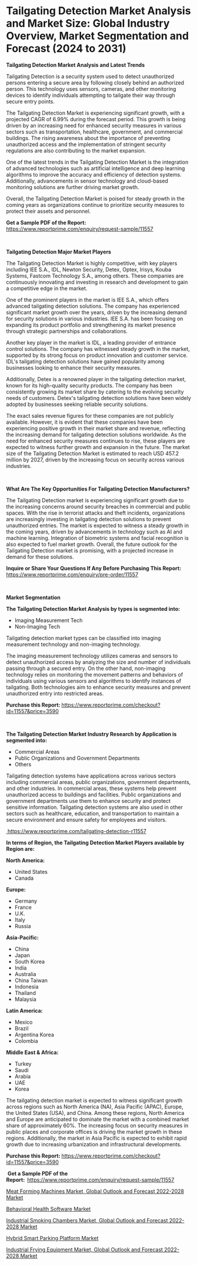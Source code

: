 <p><h1>Tailgating Detection Market Analysis and Market Size: Global Industry Overview, Market Segmentation and Forecast (2024 to 2031)</h1></p><p><strong>Tailgating Detection Market Analysis and Latest Trends</strong></p>
<p><p>Tailgating Detection is a security system used to detect unauthorized persons entering a secure area by following closely behind an authorized person. This technology uses sensors, cameras, and other monitoring devices to identify individuals attempting to tailgate their way through secure entry points. </p><p>The Tailgating Detection Market is experiencing significant growth, with a projected CAGR of 6.99% during the forecast period. This growth is being driven by an increasing need for enhanced security measures in various sectors such as transportation, healthcare, government, and commercial buildings. The rising awareness about the importance of preventing unauthorized access and the implementation of stringent security regulations are also contributing to the market expansion.</p><p>One of the latest trends in the Tailgating Detection Market is the integration of advanced technologies such as artificial intelligence and deep learning algorithms to improve the accuracy and efficiency of detection systems. Additionally, advancements in sensor technology and cloud-based monitoring solutions are further driving market growth.</p><p>Overall, the Tailgating Detection Market is poised for steady growth in the coming years as organizations continue to prioritize security measures to protect their assets and personnel.</p></p>
<p><strong>Get a Sample PDF of the Report:&nbsp;</strong> <a href="https://www.reportprime.com/enquiry/request-sample/11557">https://www.reportprime.com/enquiry/request-sample/11557</a></p>
<p>&nbsp;</p>
<p><strong>Tailgating Detection Major Market Players</strong></p>
<p><p>The Tailgating Detection Market is highly competitive, with key players including IEE S.A., IDL, Newton Security, Detex, Optex, Irisys, Kouba Systems, Fastcom Technology S.A., among others. These companies are continuously innovating and investing in research and development to gain a competitive edge in the market.</p><p>One of the prominent players in the market is IEE S.A., which offers advanced tailgating detection solutions. The company has experienced significant market growth over the years, driven by the increasing demand for security solutions in various industries. IEE S.A. has been focusing on expanding its product portfolio and strengthening its market presence through strategic partnerships and collaborations.</p><p>Another key player in the market is IDL, a leading provider of entrance control solutions. The company has witnessed steady growth in the market, supported by its strong focus on product innovation and customer service. IDL's tailgating detection solutions have gained popularity among businesses looking to enhance their security measures.</p><p>Additionally, Detex is a renowned player in the tailgating detection market, known for its high-quality security products. The company has been consistently growing its market share by catering to the evolving security needs of customers. Detex's tailgating detection solutions have been widely adopted by businesses seeking reliable security solutions.</p><p>The exact sales revenue figures for these companies are not publicly available. However, it is evident that these companies have been experiencing positive growth in their market share and revenue, reflecting the increasing demand for tailgating detection solutions worldwide. As the need for enhanced security measures continues to rise, these players are expected to witness further growth and expansion in the future. The market size of the Tailgating Detection Market is estimated to reach USD 457.2 million by 2027, driven by the increasing focus on security across various industries.</p></p>
<p>&nbsp;</p>
<p><strong>What Are The Key Opportunities For Tailgating Detection Manufacturers?</strong></p>
<p><p>The Tailgating Detection market is experiencing significant growth due to the increasing concerns around security breaches in commercial and public spaces. With the rise in terrorist attacks and theft incidents, organizations are increasingly investing in tailgating detection solutions to prevent unauthorized entries. The market is expected to witness a steady growth in the coming years, driven by advancements in technology such as AI and machine learning. Integration of biometric systems and facial recognition is also expected to fuel market growth. Overall, the future outlook for the Tailgating Detection market is promising, with a projected increase in demand for these solutions.</p></p>
<p><strong>Inquire or Share Your Questions If Any Before Purchasing This Report:</strong> <a href="https://www.reportprime.com/enquiry/pre-order/11557">https://www.reportprime.com/enquiry/pre-order/11557</a></p>
<p>&nbsp;</p>
<p><strong>Market Segmentation</strong></p>
<p><strong>The Tailgating Detection Market Analysis by types is segmented into:</strong></p>
<p><ul><li>Imaging Measurement Tech</li><li>Non-Imaging Tech</li></ul></p>
<p><p>Tailgating detection market types can be classified into imaging measurement technology and non-imaging technology. </p><p>The imaging measurement technology utilizes cameras and sensors to detect unauthorized access by analyzing the size and number of individuals passing through a secured entry. On the other hand, non-imaging technology relies on monitoring the movement patterns and behaviors of individuals using various sensors and algorithms to identify instances of tailgating. Both technologies aim to enhance security measures and prevent unauthorized entry into restricted areas.</p></p>
<p><strong>Purchase this Report:&nbsp;</strong><a href="https://www.reportprime.com/checkout?id=11557&price=3590">https://www.reportprime.com/checkout?id=11557&price=3590</a></p>
<p>&nbsp;</p>
<p><strong>The Tailgating Detection Market Industry Research by Application is segmented into:</strong></p>
<p><ul><li>Commercial Areas</li><li>Public Organizations and Government Departments</li><li>Others</li></ul></p>
<p><p>Tailgating detection systems have applications across various sectors including commercial areas, public organizations, government departments, and other industries. In commercial areas, these systems help prevent unauthorized access to buildings and facilities. Public organizations and government departments use them to enhance security and protect sensitive information. Tailgating detection systems are also used in other sectors such as healthcare, education, and transportation to maintain a secure environment and ensure safety for employees and visitors.</p></p>
<p><a href="https://www.reportprime.com/tailgating-detection-r11557">&nbsp;https://www.reportprime.com/tailgating-detection-r11557</a></p>
<p><strong>In terms of Region, the Tailgating Detection Market Players available by Region are:</strong></p>
<p>
    <p> <strong> North America: </strong>
        <ul>
            <li>United States</li>
            <li>Canada</li>
        </ul>
        </p> 
    <p> <strong> Europe: </strong>
        <ul>
            <li>Germany</li>
            <li>France</li>
            <li>U.K.</li>
            <li>Italy</li>
            <li>Russia</li>
        </ul>
        </p> 
    <p> <strong> Asia-Pacific: </strong>
        <ul>
            <li>China</li>
            <li>Japan</li>
            <li>South Korea</li>
            <li>India</li>
            <li>Australia</li>
            <li>China Taiwan</li>
            <li>Indonesia</li>
            <li>Thailand</li>
            <li>Malaysia</li>
        </ul>
        </p> 
    <p> <strong> Latin America: </strong>
        <ul>
            <li>Mexico</li>
            <li>Brazil</li>
            <li>Argentina Korea</li>
            <li>Colombia</li>
        </ul>
        </p> 
    <p> <strong> Middle East & Africa: </strong>
        <ul>
            <li>Turkey</li>
            <li>Saudi</li>
            <li>Arabia</li>
            <li>UAE</li>
            <li>Korea</li>
        </ul>
    </p>
    </p>
<p><p>The tailgating detection market is expected to witness significant growth across regions such as North America (NA), Asia Pacific (APAC), Europe, the United States (USA), and China. Among these regions, North America and Europe are anticipated to dominate the market with a combined market share of approximately 60%. The increasing focus on security measures in public places and corporate offices is driving the market growth in these regions. Additionally, the market in Asia Pacific is expected to exhibit rapid growth due to increasing urbanization and infrastructural developments.</p></p>
<p><strong>Purchase this Report: </strong><a href="https://www.reportprime.com/checkout?id=11557&price=3590">https://www.reportprime.com/checkout?id=11557&price=3590</a></p>
<p>&nbsp;<strong>Get a Sample PDF of the Report:&nbsp;&nbsp;</strong><a href="https://www.reportprime.com/enquiry/request-sample/11557">https://www.reportprime.com/enquiry/request-sample/11557</a></p>
<p><strong></strong></p>
<p><p><a href="https://issuu.com/reportprime-2/docs/meat-forming-machines-market-global_dd170c931eb015">Meat Forming Machines Market, Global Outlook and Forecast 2022-2028 Market</a></p><p><a href="https://github.com/mahnoor2003/Market-Research-Report-List-6/blob/main/behavioral-health-software-market.md">Behavioral Health Software Market</a></p><p><a href="https://issuu.com/reportprime-2/docs/industrial-smoking-chambers-market-_e15c66b9919e39">Industrial Smoking Chambers Market, Global Outlook and Forecast 2022-2028 Market</a></p><p><a href="https://github.com/BryceTownsendr/Market-Research-Report-List-6/blob/main/hybrid-smart-parking-platform-market.md">Hybrid Smart Parking Platform Market</a></p><p><a href="https://issuu.com/reportprime-2/docs/industrial-frying-equipment-market-_5fde448cebf986">Industrial Frying Equipment Market, Global Outlook and Forecast 2022-2028 Market</a></p></p>